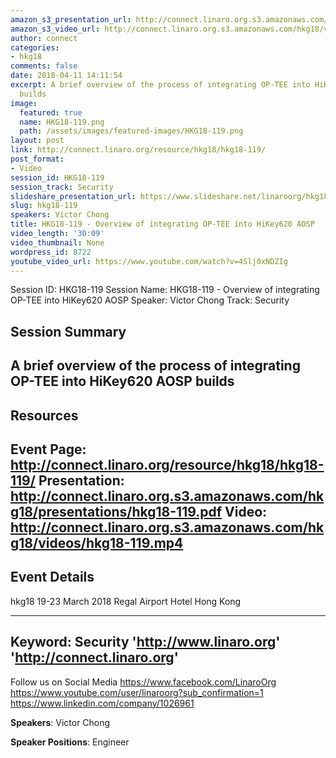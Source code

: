 ```yaml
---
amazon_s3_presentation_url: http://connect.linaro.org.s3.amazonaws.com/hkg18/presentations/hkg18-119.pdf
amazon_s3_video_url: http://connect.linaro.org.s3.amazonaws.com/hkg18/videos/hkg18-119.mp4
author: connect
categories:
- hkg18
comments: false
date: 2018-04-11 14:11:54
excerpt: A brief overview of the process of integrating OP-TEE into HiKey620 AOSP
  builds
image:
  featured: true
  name: HKG18-119.png
  path: /assets/images/featured-images/HKG18-119.png
layout: post
link: http://connect.linaro.org/resource/hkg18/hkg18-119/
post_format:
- Video
session_id: HKG18-119
session_track: Security
slideshare_presentation_url: https://www.slideshare.net/linaroorg/hkg18119-overview-of-integrating-optee-into-hikey620-aosp
slug: hkg18-119
speakers: Victor Chong
title: HKG18-119 - Overview of integrating OP-TEE into HiKey620 AOSP
video_length: '30:09'
video_thumbnail: None
wordpress_id: 8722
youtube_video_url: https://www.youtube.com/watch?v=4Slj0xNDZIg
---
```


Session ID: HKG18-119
Session Name: HKG18-119 - Overview of integrating OP-TEE into HiKey620 AOSP
Speaker: Victor Chong
Track: Security


## Session Summary
A brief overview of the process of integrating OP-TEE into HiKey620 AOSP builds
---------------------------------------------------
## Resources
Event Page: http://connect.linaro.org/resource/hkg18/hkg18-119/
Presentation: http://connect.linaro.org.s3.amazonaws.com/hkg18/presentations/hkg18-119.pdf
Video: http://connect.linaro.org.s3.amazonaws.com/hkg18/videos/hkg18-119.mp4
 ---------------------------------------------------
## Event Details
hkg18
19-23 March 2018 
Regal Airport Hotel Hong Kong

---------------------------------------------------
Keyword: Security
'http://www.linaro.org'
'http://connect.linaro.org'
---------------------------------------------------
Follow us on Social Media
https://www.facebook.com/LinaroOrg
https://www.youtube.com/user/linaroorg?sub_confirmation=1
https://www.linkedin.com/company/1026961

**Speakers**: Victor Chong

**Speaker Positions**: Engineer